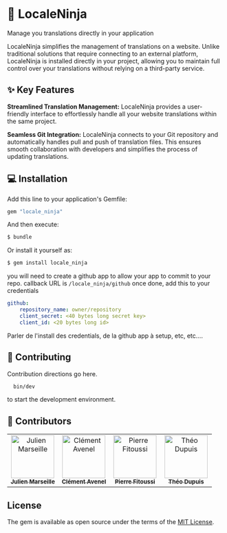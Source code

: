 # 🥷 LocaleNinja

Manage you translations directly in your application

LocaleNinja simplifies the management of translations on a website. Unlike traditional solutions that require connecting to an external platform, LocaleNinja is installed directly in your project, allowing you to maintain full control over your translations without relying on a third-party service.

## ✨ Key Features
**Streamlined Translation Management:** LocaleNinja provides a user-friendly interface to effortlessly handle all your website translations within the same project.

**Seamless Git Integration:** LocaleNinja connects to your Git repository and automatically handles pull and push of translation files. This ensures smooth collaboration with developers and simplifies the process of updating translations.

## 💻 Installation
Add this line to your application's Gemfile:

```ruby
gem "locale_ninja"
```

And then execute:
```bash
$ bundle
```

Or install it yourself as:
```bash
$ gem install locale_ninja
```
you will need to create a github app to allow your app to commit to your repo.
callback URL is `/locale_ninja/github`
once done, add this to your credentials
```yaml
github:
    repository_name: owner/repository
    client_secret: <40 bytes long secret key>
    client_id: <20 bytes long id>
```


Parler de l'install des credentials, de la github app à setup, etc, etc....



## 📄 Contributing
Contribution directions go here.
```bash
  bin/dev
```
to start the development environment.


## 👥 Contributors 

<table>
  <tbody>
    <tr>
      <td align="center" valign="top" width="25%"><a href="https://twitter.com/julienmarseil"><img src="https://avatars.githubusercontent.com/u/18447285?v=4" width="100px;" alt="Julien Marseille"/><br /><sub><b>Julien Marseille</b></sub></a></td>
      <td align="center" valign="top" width="25%"><a href="https://twitter.com/ClementAvenel"><img src="https://avatars.githubusercontent.com/u/29872940?v=4" width="100px;" alt="Clément Avenel"/><br /><sub><b>Clément Avenel</b></sub></a></td>
      <td align="center" valign="top" width="25%"><a href="https://www.linkedin.com/in/pierre-fitoussi-267133135/"><img src="https://avatars.githubusercontent.com/u/79254731?v=4" width="100px;" alt="Pierre Fitoussi"/><br /><sub><b>Pierre Fitoussi</b></sub></a></td>
      <td align="center" valign="top" width="25%"><a href="https://twitter.com/masterpoo_dev"><img src="https://avatars.githubusercontent.com/u/92919588?v=4" width="100px;" alt="Théo Dupuis"/><br /><sub><b>Théo Dupuis</b></sub></a></td>
    </tr>
</table>
</table>


## License
The gem is available as open source under the terms of the [MIT License](https://opensource.org/licenses/MIT).
